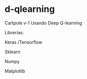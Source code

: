 # d-qlearning
Cartpole v-1 Usando Deep Q-learning

Librerias:

Keras /Tensorflow

Sklearn

Numpy

Matplotlib
